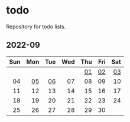 # todo
Repository for todo lists.

## 2022-09
| Sun  | Mon  | Tue  | Wed  | Thu                 | Fri                 | Sat  |
| ---: | ---: | ---: | ---: | ---:                | ---:                | ---: |
|      |      |      |      | [01](2022/09/01.md) | [02](2022/09/02.md) | [03](2022/09/03.md)   |
| 04   | [05](2022/09/05.md)   | [06](2022/09/06.md)  | 07   | 08                  | 09                  | 10   |
| 11   | 12   | 13   | 14   | 15                  | 16                  | 17   |
| 18   | 19   | 20   | 21   | 22                  | 23                  | 24   |
| 25   | 26   | 27   | 28   | 29                  | 30                  |      |
